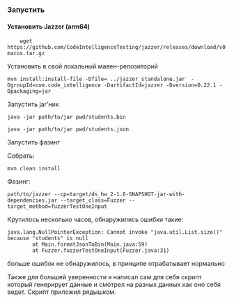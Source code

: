 ### Запустить

#### Установить Jazzer (arm64)


```shell
    wget https://github.com/CodeIntelligenceTesting/jazzer/releases/download/v0.22.1/jazzer-macos.tar.gz
```

Установить в свой локальный мавен-репозиторий

```
mvn install:install-file -Dfile= ../jazzer_standalone.jar  -DgroupId=com.code_intelligence -DartifactId=jazzer -Dversion=0.22.1 -Dpackaging=jar
```

Запустить jar'ник 


```shell
java -jar path/to/jar pwd/students.bin
```
```shell
java -jar path/to/jar pwd/students.json
```


Запустить фазинг

Cобрать:

```shell
mvn clean install
```

Фазинг:

```
path/to/jazzer --cp=target/ds_hw_2-1.0-SNAPSHOT-jar-with-dependencies.jar --target_class=Fuzzer --target_method=fuzzerTestOneInput
```


Крутилось несколько часов, обнаружились ошибки такие:
```
java.lang.NullPointerException: Cannot invoke "java.util.List.size()" because "students" is null
        at Main.formatJsonToBin(Main.java:59)
        at Fuzzer.fuzzerTestOneInput(Fuzzer.java:31)
```


больше ошибок не обнаружилось, в принципе отрабатывает нормально

Также для большей уверенности я написал сам для себя скрипт который генерирует данные и смотрел на разных данных как оно себя ведет. Скрипт приложил рядышком.
